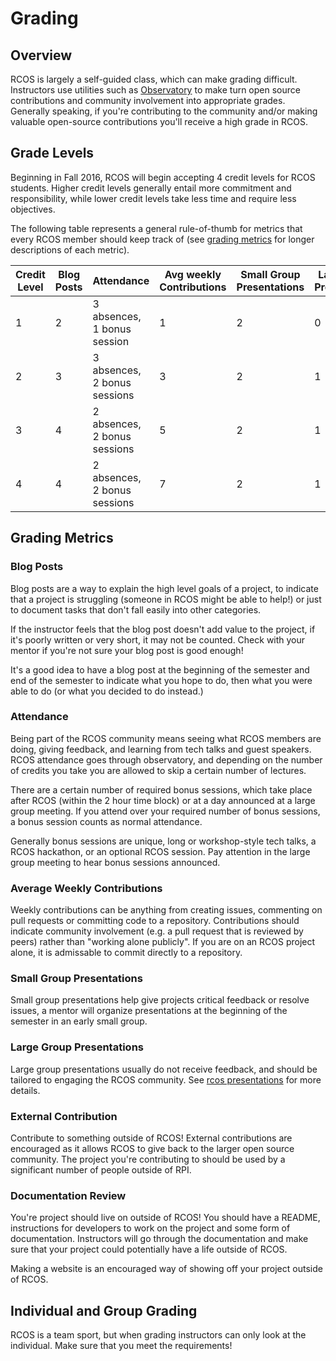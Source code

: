 # Grading

## Overview

RCOS is largely a self-guided class, which can make grading difficult. Instructors
use utilities such as [Observatory](https://rcos.io/) to make turn open source
contributions and community involvement into appropriate grades. Generally
speaking, if you're contributing to the community and/or making valuable
open-source contributions you'll receive a high grade in RCOS.

## Grade Levels

Beginning in Fall 2016, RCOS will begin accepting 4 credit levels for RCOS students.
Higher credit levels generally entail more commitment and responsibility, while
lower credit levels take less time and require less objectives.

The following table represents a general rule-of-thumb for metrics that every
RCOS member should keep track of (see [grading metrics](#grading-metrics) for
longer descriptions of each metric).

| Credit Level | Blog Posts | Attendance                     | Avg weekly Contributions | Small Group Presentations | Large Group Presentations | External Contribution | Documentation Review |
|--------------|------------|--------------------------------|--------------------------|---------------------------|---------------------------|-----------------------|----------------------|
| 1            | 2          | 3 absences, 1 bonus session    | 1                        | 2                         | 0                         | X                     | X                    |
| 2            | 3          | 3 absences, 2 bonus sessions   | 3                        | 2                         | 1                         | X                     | X                    |
| 3            | 4          | 2 absences, 2 bonus sessions   | 5                        | 2                         | 1                         | X                     | Yes                  |
| 4            | 4          | 2 absences, 2 bonus sessions   | 7                        | 2                         | 1                         | Yes                   | Yes                  |

## Grading Metrics

### Blog Posts

Blog posts are a way to explain the high level goals of a project, to indicate
that a project is struggling (someone in RCOS might be able to help!) or just
to document tasks that don't fall easily into other categories.

If the instructor feels that the blog post doesn't add value to the project, if
it's poorly written or very short, it may not be counted. Check with your mentor
if you're not sure your blog post is good enough!

It's a good idea to have a blog post at the beginning of the semester and end of
the semester to indicate what you hope to do, then what you were able to do (or
what you decided to do instead.)

### Attendance

Being part of the RCOS community means seeing what RCOS members are doing, giving
feedback, and learning from tech talks and guest speakers. RCOS attendance goes
through observatory, and depending on the number of credits you take you are
allowed to skip a certain number of lectures.

There are a certain number of required bonus sessions, which take place after
RCOS (within the 2 hour time block) or at a day announced at a large group
meeting. If you attend over your required number of bonus sessions, a bonus
session counts as normal attendance.

Generally bonus sessions are unique, long or workshop-style tech talks, a
RCOS hackathon, or an optional RCOS session. Pay attention in the large group
meeting to hear bonus sessions announced.

### Average Weekly Contributions

Weekly contributions can be anything from creating issues, commenting on pull
requests or committing code to a repository. Contributions should indicate
community involvement (e.g. a pull request that is reviewed by peers) rather than
"working alone publicly". If you are on an RCOS project alone, it is admissable
to commit directly to a repository.

### Small Group Presentations

Small group presentations help give projects critical feedback or resolve issues,
a mentor will organize presentations at the beginning of the semester in an early
small group.

### Large Group Presentations

Large group presentations usually do not receive feedback, and should be tailored
to engaging the RCOS community. See [rcos presentations](http://rcos.github.io/intro/presentations#/)
for more details.

### External Contribution

Contribute to something outside of RCOS! External contributions are encouraged as it allows RCOS to give back to the larger open source community. The project you're
contributing to should be used by a significant number of people outside of RPI.

### Documentation Review

You're project should live on outside of RCOS! You should have a README, instructions
for developers to work on the project and some form of documentation. Instructors
will go through the documentation and make sure that your project could potentially
have a life outside of RCOS.

Making a website is an encouraged way of showing off your project outside of RCOS.

## Individual and Group Grading

RCOS is a team sport, but when grading instructors can only look at the individual.
Make sure that you meet the requirements!
